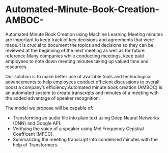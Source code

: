 # Automated-Minute-Book-Creation-AMBOC-
Automated Minute Book Creation using Machine Learning
Meeting minutes are important to keep track of key decisions and agreements that were made.It is crucial to document the topics and decisions so they can be reviewed at the beginning of the next meeting as well as for future reference.Many companies while conducting meetings, keep paid employees to note down meeting minutes taking up valued time and resources.

Our solution is to make better use of available tools and technological advancements to help employees conduct efficient discussions to overall boost a company’s efficiency.Automated minute book creation (AMBOC) is an automated system to create transcripts and minutes of a meeting with the added advantage of speaker recognition.

The model we propose will be capable of:
* Transforming an audio file into plain text using Deep Neural Networks (DNN) and Google API.
* Verifying the voice of a speaker using Mel Frequency Cepstral Coefficent (MFCC).
* Summarizing the meeting transcript into condensed minutes with the help of Transformers.
  
    
